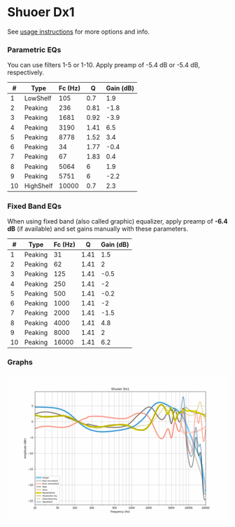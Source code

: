 # Shuoer Dx1
See [usage instructions](https://github.com/jaakkopasanen/AutoEq#usage) for more options and info.

### Parametric EQs
You can use filters 1-5 or 1-10. Apply preamp of -5.4 dB or -5.4 dB, respectively.

|   # | Type      |   Fc (Hz) |    Q |   Gain (dB) |
|-----|-----------|-----------|------|-------------|
|   1 | LowShelf  |       105 | 0.7  |         1.9 |
|   2 | Peaking   |       236 | 0.81 |        -1.8 |
|   3 | Peaking   |      1681 | 0.92 |        -3.9 |
|   4 | Peaking   |      3190 | 1.41 |         6.5 |
|   5 | Peaking   |      8778 | 1.52 |         3.4 |
|   6 | Peaking   |        34 | 1.77 |        -0.4 |
|   7 | Peaking   |        67 | 1.83 |         0.4 |
|   8 | Peaking   |      5064 | 6    |         1.9 |
|   9 | Peaking   |      5751 | 6    |        -2.2 |
|  10 | HighShelf |     10000 | 0.7  |         2.3 |

### Fixed Band EQs
When using fixed band (also called graphic) equalizer, apply preamp of **-6.4 dB** (if available) and set gains manually with these parameters.

|   # | Type    |   Fc (Hz) |    Q |   Gain (dB) |
|-----|---------|-----------|------|-------------|
|   1 | Peaking |        31 | 1.41 |         1.5 |
|   2 | Peaking |        62 | 1.41 |         2   |
|   3 | Peaking |       125 | 1.41 |        -0.5 |
|   4 | Peaking |       250 | 1.41 |        -2   |
|   5 | Peaking |       500 | 1.41 |        -0.2 |
|   6 | Peaking |      1000 | 1.41 |        -2   |
|   7 | Peaking |      2000 | 1.41 |        -1.5 |
|   8 | Peaking |      4000 | 1.41 |         4.8 |
|   9 | Peaking |      8000 | 1.41 |         2   |
|  10 | Peaking |     16000 | 1.41 |         6.2 |

### Graphs
![](./Shuoer%20Dx1.png)
